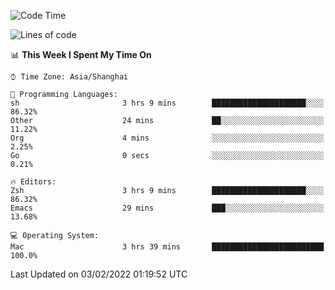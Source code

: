 <!--START_SECTION:waka-->
![Code Time](http://img.shields.io/badge/Code%20Time-592%20hrs%2030%20mins-blue)

![Lines of code](https://img.shields.io/badge/From%20Hello%20World%20I%27ve%20Written-22%20Thousand%20lines%20of%20code-blue)

📊 **This Week I Spent My Time On** 

```text
⌚︎ Time Zone: Asia/Shanghai

💬 Programming Languages: 
sh                       3 hrs 9 mins        █████████████████████░░░░   86.32% 
Other                    24 mins             ██░░░░░░░░░░░░░░░░░░░░░░░   11.22% 
Org                      4 mins              ░░░░░░░░░░░░░░░░░░░░░░░░░   2.25% 
Go                       0 secs              ░░░░░░░░░░░░░░░░░░░░░░░░░   0.21%

🔥 Editors: 
Zsh                      3 hrs 9 mins        █████████████████████░░░░   86.32% 
Emacs                    29 mins             ███░░░░░░░░░░░░░░░░░░░░░░   13.68%

💻 Operating System: 
Mac                      3 hrs 39 mins       █████████████████████████   100.0%

```


 Last Updated on 03/02/2022 01:19:52 UTC
<!--END_SECTION:waka-->

